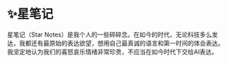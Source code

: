 # ✨星笔记

星笔记（Star Notes）是我个人的一些碎碎念。在如今的时代，无论科技多么发达，我都还有最原始的表达欲望，想用自己最真诚的语言和第一时间的体会表达。我坚定地认为我们的喜怒哀乐情绪非常珍贵，不应当在如今时代下交给AI表达。